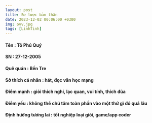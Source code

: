 ```yaml
---
layout: post
title: Sơ lược bản thân 
date: 2023-12-02 00:06:00 +0300
img: ovv.jpg
tags: [LinhTinh]
---
```

#### Tên : Tô Phú Quý 
#### SN : 27-12-2005 
#### Quê quán : Bến Tre 
#### Sở thích cá nhân : hát, đọc văn học mạng 
#### Điểm mạnh : giỏi thích nghi, lạc quan, vui tính, thích đùa 
#### Điểm yếu : không thể chú tâm toàn phần vào một thứ gì đó quá lâu
#### Định hướng tương lai : tốt nghiệp loại giỏi, game/app coder 
